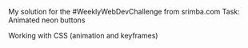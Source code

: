 My solution for the #WeeklyWebDevChallenge from srimba.com
Task: Animated neon buttons

Working with CSS (animation and keyframes)